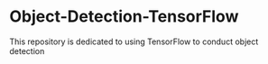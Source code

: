 # Object-Detection-TensorFlow
This repository is dedicated to using TensorFlow to conduct object detection

